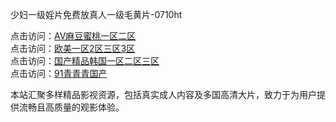 少妇一级婬片免费放真人一级毛黄片-0710ht

点击访问：<a href="https://heiliao2dmwwy.pages.dev">AV麻豆蜜桃一区二区</a><br>
点击访问：<a href="https://heiliaoll4qsx.pages.dev">欧美一区2区三区3区</a><br>
点击访问：<a href="https://heiliaoe8ajia.pages.dev">国产精品韩国一区二区三区</a><br>
点击访问：<a href="https://heiliaozj3tjd.pages.dev">91青青青国产</a><br>

本站汇聚多样精品影视资源，包括真实成人内容及多国高清大片，致力于为用户提供流畅且高质量的观影体验。

<span style="display:none;">[Canonical link](https://github.com/hehe20250710/hehe11)</span>
